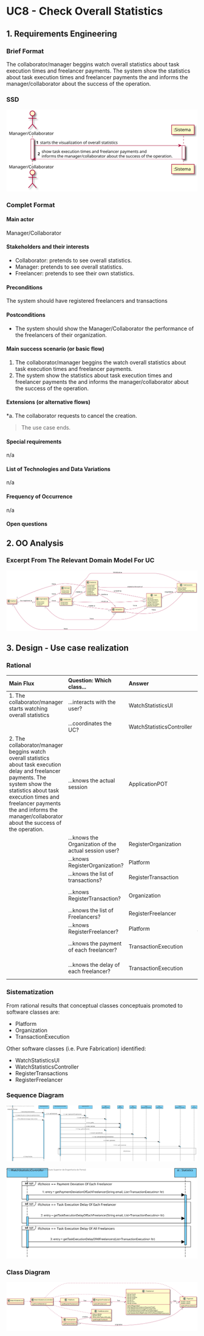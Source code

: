 # UC8 - Check Overall Statistics

## 1. Requirements Engineering

### Brief Format

The collaborator/manager beggins watch overall statistics about task execution times and freelancer payments. The system show the statistics about task execution times and freelancer payments the and informs the manager/collaborator about the success of the operation.

### SSD
![UC8_SSD.svg](UC8_SSD.svg)


### Complet Format

#### Main actor

Manager/Collaborator

#### Stakeholders and their interests
* Collaborator: pretends to see overall statistics.
* Manager: pretends to see overall statistics.
* Freelancer: pretends to see their own statistics.

#### Preconditions

The system should have registered freelancers and transactions

#### Postconditions

* The system should show the Manager/Collaborator the performance of the freelancers of their organization.

#### Main success scenario (or basic flow)

1. The collaborator/manager beggins the watch overall statistics about task execution times and freelancer payments.
2. The system show the statistics about task execution times and freelancer payments the and informs the manager/collaborator about the success of the operation.


#### Extensions (or alternative flows)

*a. The collaborator requests to cancel the creation.

> The use case ends.
	
#### Special requirements
n/a

#### List of Technologies and Data Variations
n/a

#### Frequency of Occurrence
n/a

#### Open questions

## 2. OO Analysis

### Excerpt From The Relevant Domain Model For UC

![UC8_MD.svg](UC8_MD.svg)


## 3. Design - Use case realization

### Rational

| Main Flux | Question: Which class... | Answer  | Justification  |
|:--------------  |:---------------------- |:----------|:---------------------------- |
|1. The collaborator/manager starts watching overall statistics|...interacts with the user? | WatchStatisticsUI | Pure Fabrication|
|             |...coordinates the UC? | WatchStatisticsController | Controller |
|2. The collaborator/manager beggins watch overall statistics about task execution delay and freelancer payments. The system show the statistics about task execution times and freelancer payments the and informs the manager/collaborator about the success of the operation. |...knows the actual session | ApplicationPOT | IE: ApplicationPOT knows the registered users | 
| |...knows the Organization of the actual session user? | RegisterOrganization | HC+LC |
| |...knows RegisterOrganization? | Platform | IE: Platform has the list of Organizations |
| |...knows the list of transactions? | RegisterTransaction | HC+LC |
| |...knows RegisterTransaction? | Organization | IE: Organization knows RegisterTransaction |
| |...knows the list of Freelancers? | RegisterFreelancer | HC+LC |
| |...knows RegisterFreelancer? | Platform | Platform knows all the freelancers | 
| |...knows the payment of each freelancer? | TransactionExecution | IE: In the MD, TransactionExecution originates a payment |
| |...knows the delay of each freelancer? | TransactionExecution | IE: TransactionExecution knows its own data | 
             

### Sistematization ##

 From rational results that conceptual classes  conceptuais promoted to software classes are:

* Platform
* Organization
* TransactionExecution


Other software classes (i.e. Pure Fabrication) identified:  

 * WatchStatisticsUI  
 * WatchStatisticsController
 * RegisterTransactions
 * RegisterFreelancer


###	Sequence Diagram

![UC8_SD.svg](UC8_SD.svg)

![UC8_SD_getFreelancer.svg](UC8_SD_Choice.svg)





###	Class Diagram

![UC8_CD.svg](UC8_CD.png)

